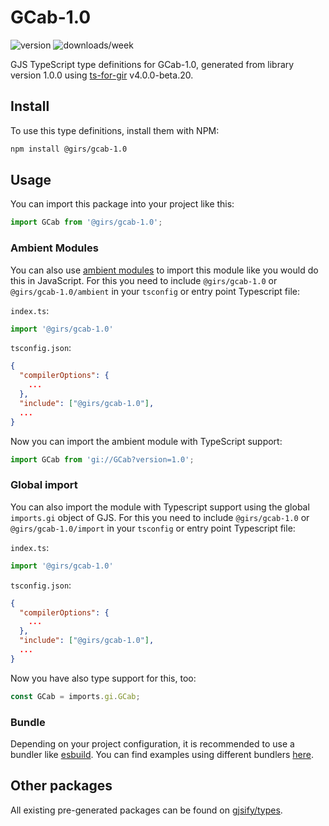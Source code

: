 
# GCab-1.0

![version](https://img.shields.io/npm/v/@girs/gcab-1.0)
![downloads/week](https://img.shields.io/npm/dw/@girs/gcab-1.0)


GJS TypeScript type definitions for GCab-1.0, generated from library version 1.0.0 using [ts-for-gir](https://github.com/gjsify/ts-for-gir) v4.0.0-beta.20.


## Install

To use this type definitions, install them with NPM:
```bash
npm install @girs/gcab-1.0
```

## Usage

You can import this package into your project like this:
```ts
import GCab from '@girs/gcab-1.0';
```

### Ambient Modules

You can also use [ambient modules](https://github.com/gjsify/ts-for-gir/tree/main/packages/cli#ambient-modules) to import this module like you would do this in JavaScript.
For this you need to include `@girs/gcab-1.0` or `@girs/gcab-1.0/ambient` in your `tsconfig` or entry point Typescript file:

`index.ts`:
```ts
import '@girs/gcab-1.0'
```

`tsconfig.json`:
```json
{
  "compilerOptions": {
    ...
  },
  "include": ["@girs/gcab-1.0"],
  ...
}
```

Now you can import the ambient module with TypeScript support: 

```ts
import GCab from 'gi://GCab?version=1.0';
```

### Global import

You can also import the module with Typescript support using the global `imports.gi` object of GJS.
For this you need to include `@girs/gcab-1.0` or `@girs/gcab-1.0/import` in your `tsconfig` or entry point Typescript file:

`index.ts`:
```ts
import '@girs/gcab-1.0'
```

`tsconfig.json`:
```json
{
  "compilerOptions": {
    ...
  },
  "include": ["@girs/gcab-1.0"],
  ...
}
```

Now you have also type support for this, too:

```ts
const GCab = imports.gi.GCab;
```

### Bundle

Depending on your project configuration, it is recommended to use a bundler like [esbuild](https://esbuild.github.io/). You can find examples using different bundlers [here](https://github.com/gjsify/ts-for-gir/tree/main/examples).

## Other packages

All existing pre-generated packages can be found on [gjsify/types](https://github.com/gjsify/types).

